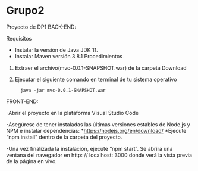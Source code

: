 # Grupo2
Proyecto de DP1
BACK-END:

Requisitos
-    Instalar la versión de Java JDK 11.
-    Instalar Maven versión 3.8.1
Procedimientos
1.    Extraer el archivo(mvc-0.0.1-SNAPSHOT.war) de la carpeta Download
2.    Ejecutar el siguiente comando en terminal de tu sistema operativo  

            java -jar mvc-0.0.1-SNAPSHOT.war


FRONT-END:

-Abrir el proyecto en la plataforma Visual Studio Code

-Asegúrese de tener instaladas las últimas versiones estables de Node.js y NPM
e instalar dependencias: 
*https://nodejs.org/en/download/
*Ejecute “npm install” dentro de la carpeta del proyecto.

-Una vez finalizada la instalación, ejecute “npm start”. 
Se abrirá una ventana del navegador en http: // localhost: 3000 donde verá la vista previa de la página en vivo.
